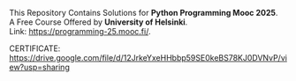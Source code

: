   This Repository Contains Solutions for **Python Programming Mooc 2025**.  
  A Free Course Offered by **University of Helsinki**.  
  Link: https://programming-25.mooc.fi/.  

  CERTIFICATE:
  https://drive.google.com/file/d/12JrkeYxeHHbbp59SE0keBS78KJ0DVNvP/view?usp=sharing
